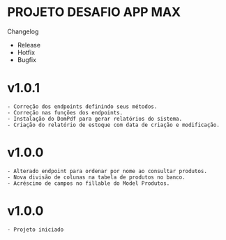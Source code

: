 # PROJETO DESAFIO APP MAX

Changelog
  - Release
  - Hotfix
  - Bugfix

# v1.0.1
    - Correção dos endpoints definindo seus métodos.
    - Correção nas funções dos endpoints.
    - Instalação do DomPdf para gerar relatórios do sistema.
    - Criação do relatório de estoque com data de criação e modificação.
# v1.0.0
    - Alterado endpoint para ordenar por nome ao consultar produtos.
    - Nova divisão de colunas na tabela de produtos no banco.
    - Acréscimo de campos no fillable do Model Produtos.
# v1.0.0
    - Projeto iniciado